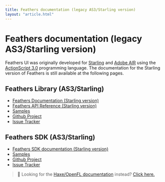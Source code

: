 ```yaml
---
title: Feathers documentation (legacy AS3/Starling version)
layout: "article.html"
---
```


<h1>Feathers documentation (legacy AS3/Starling version)</h1>

Feathers UI was originally developed for [Starling](https://gamua.com/starling/) and [Adobe AIR](https://airsdk.dev/) using the [ActionScript 3.0](https://github.com/joshtynjala/learning-actionscript-3.0) programming language. The documentation for the Starling version of Feathers is still available at the following pages.

## Feathers Library (AS3/Starling)

- [Feathers Documentation (Starling version)](./getting-started.md)
- [Feathers API Reference (Starling version)](/api-reference/)
- [Samples](/samples/as3-starling/)
- [Github Project](https://github.com/feathersui/feathersui-starling)
- [Issue Tracker](https://github.com/feathersui/feathersui-starling/issues)

## Feathers SDK (AS3/Starling)

- [Feathers SDK documentation (Starling version)](./sdk/getting-started-mxml.md)
- [Samples](https://github.com/feathersui/feathersui-starling-sdk/tree/master/examples)
- [Github Project](https://github.com/feathersui/feathersui-starling-sdk)
- [Issue Tracker](https://github.com/feathersui/feathersui-starling-sdk/issues)

> 🔎 Looking for the [Haxe/OpenFL documentation](../haxe-openfl/) instead? [Click here.](../haxe-openfl/)
